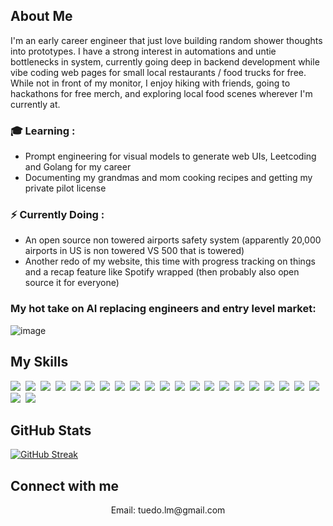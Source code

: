 ## About Me

I'm an early career engineer that just love building random shower thoughts into prototypes. I have a strong interest in automations and untie bottlenecks in system, currently going deep in backend development while vibe coding web pages for small local restaurants / food trucks for free. While not in front of my monitor, I enjoy hiking with friends, going to hackathons for free merch, and exploring local food scenes wherever I'm currently at.

### 🎓 Learning  : 

- Prompt engineering for visual models to generate web UIs, Leetcoding and Golang for my career
- Documenting my grandmas and mom cooking recipes and getting my private pilot license

### ⚡ Currently Doing  : 

- An open source non towered airports safety system (apparently 20,000 airports in US is non towered VS 500 that is towered) 
- Another redo of my website, this time with progress tracking on things and a recap feature like Spotify wrapped (then probably also open source it for everyone)

### My hot take on AI replacing engineers and entry level market:

![image](https://github.com/user-attachments/assets/b9d12ef6-5825-4950-bcce-9d7d2990aaa6)

## My Skills

<img src="https://img.shields.io/badge/JavaScript-F7DF1E?logo=javascript&logoColor=000"> 
<img src="https://img.shields.io/badge/TypeScript-3178C6?logo=typescript&logoColor=fff"> 
<img src="https://img.shields.io/badge/Java-%23ED8B00.svg?logo=openjdk&logoColor=white"> 
<img src="https://img.shields.io/badge/Python-3776AB?logo=python&logoColor=fff"> 
<img src="https://img.shields.io/badge/HTML-%23E34F26.svg?logo=html5&logoColor=white"> 
<img src="https://img.shields.io/badge/CSS-1572B6?logo=css3&logoColor=fff"> 
<img src="https://img.shields.io/badge/Next.js-black?logo=next.js&logoColor=white"> 
<img src="https://img.shields.io/badge/Node.js-6DA55F?logo=node.js&logoColor=white"> 
<img src="https://img.shields.io/badge/FastAPI-009485.svg?logo=fastapi&logoColor=white"> 
<img src="https://img.shields.io/badge/React-61DAFB?logo=react&logoColor=white"> 
<img src="https://img.shields.io/badge/Spring%20Boot-6DB33F?logo=springboot&logoColor=fff"> 
<img src="https://img.shields.io/badge/Docker-2496ED?logo=docker&logoColor=fff"> 
<img src="https://img.shields.io/badge/Google%20Cloud-%234285F4.svg?logo=google-cloud&logoColor=white"> 
<img src="https://img.shields.io/badge/AWS-%23FF9900.svg?logo=amazon-web-services&logoColor=white"> 
<img src="https://img.shields.io/badge/Vercel-%23000000.svg?logo=vercel&logoColor=white"> 
<img src="https://img.shields.io/badge/Firebase-039BE5?logo=Firebase&logoColor=white"> 
<img src="https://img.shields.io/badge/MongoDB-%234ea94b.svg?logo=mongodb&logoColor=white"> 
<img src="https://img.shields.io/badge/MySQL-4479A1?logo=mysql&logoColor=fff"> 
<img src="https://img.shields.io/badge/Redis-%23DD0031.svg?logo=redis&logoColor=white"> 
<img src="https://img.shields.io/badge/Postgres-%23316192.svg?logo=postgresql&logoColor=white"> 
<img src="https://img.shields.io/badge/Supabase-3FCF8E?logo=supabase&logoColor=fff"> 
<img src="https://img.shields.io/badge/GitHub-%23121011.svg?logo=github&logoColor=white"> 
<img src="https://img.shields.io/badge/GitLab-FC6D26?logo=gitlab&logoColor=fff"> 

## GitHub Stats

[![GitHub Streak](https://github-readme-streak-stats-five-roan.vercel.app?user=tuedolm&theme=dark)](https://git.io/streak-stats)

## Connect with me

<p align="center"> Email: tuedo.lm@gmail.com</p>
